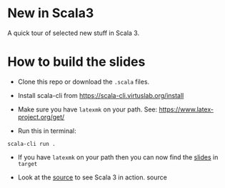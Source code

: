 # New in Scala3

A quick tour of selected new stuff in Scala 3.

# How to build the slides

* Clone this repo or download the `.scala` files.

* Install scala-cli from https://scala-cli.virtuslab.org/install

* Make sure you have `latexmk` on your path. See: https://www.latex-project.org/get/

* Run this in terminal:
```
scala-cli run . 
```

* If you have `latexmk` on your path then you can now find the [slides](https://github.com/bjornregnell/new-in-Scala3/blob/main/slides.scala) in `target`

* Look at the [source](https://github.com/bjornregnell/new-in-Scala3/blob/main/api.scala) to see Scala 3 in action.
source
